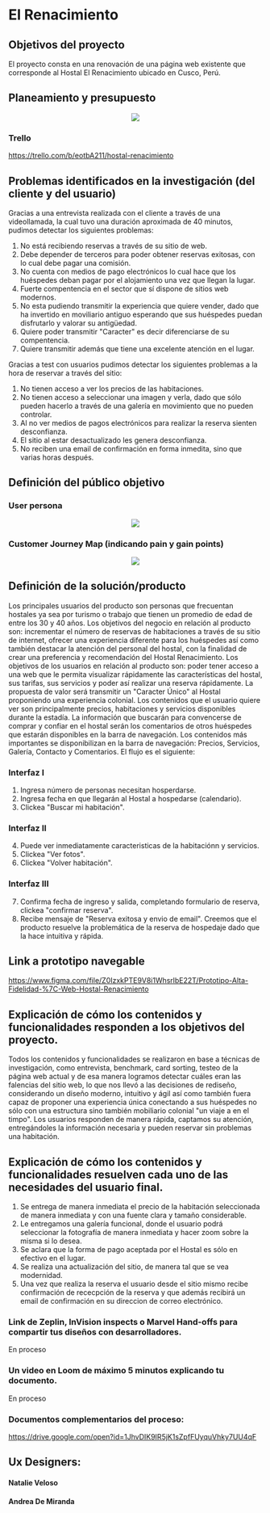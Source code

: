 # El Renacimiento

## Objetivos del proyecto

El proyecto consta en una renovación de una página web existente que corresponde al Hostal El Renacimiento ubicado en Cusco, Perú.

## Planeamiento y presupuesto

<p align="center">
   <img src="imagenes/presupuesto.jpg">
</p>

### Trello
https://trello.com/b/eotbA211/hostal-renacimiento

## Problemas identificados en la investigación (del cliente y del usuario)

Gracias a una entrevista realizada con el cliente a través de una videollamada, la cual tuvo una duración aproximada de 40 minutos, pudimos detectar los siguientes problemas:

1) No está recibiendo reservas a través de su sitio de web.
2) Debe depender de terceros para poder obtener reservas exitosas, con lo cual debe pagar una comisión.
3) No cuenta con medios de pago electrónicos lo cual hace que los huéspedes deban pagar por el alojamiento una vez que llegan la lugar. 
4) Fuerte compentencia en el sector que sí dispone de sitios web modernos.
5) No esta pudiendo transmitir la experiencia que quiere vender, dado que ha invertido en moviliario antiguo esperando que sus huéspedes puedan disfrutarlo y valorar su antigüedad.
6) Quiere poder transmitir "Caracter" es decir diferenciarse de su compentencia.
7) Quiere transmitir además que tiene una excelente atención en el lugar.

Gracias a test con usuarios pudimos detectar los siguientes problemas a la hora de reservar a través del sitio:

1) No tienen acceso a ver los precios de las habitaciones.
2) No tienen acceso a seleccionar una imagen y verla, dado que sólo pueden hacerlo a través de una galería en movimiento que no pueden controlar.
3) Al no ver medios de pagos electrónicos para realizar la reserva sienten desconfianza.
4) El sitio al estar desactualizado les genera desconfianza.
5) No reciben una email de confirmación en forma inmedita, sino que varias horas después.

## Definición del público objetivo

### User persona
<p align="center">
   <img src="imagenes/user-persona.jpg">
</p>

### Customer Journey Map (indicando pain y gain points)
<p align="center">
   <img src="imagenes/JourneyMap.jpg">

## Definición de la solución/producto

Los principales usuarios del producto son personas que frecuentan hostales ya sea por turismo o trabajo que tienen un promedio de edad de entre los 30 y 40 años.
Los objetivos del negocio en relación al producto son: incrementar el número de reservas de habitaciones a través de su sitio de internet, ofrecer una experiencia diferente para los huéspedes así como también destacar la atención del personal del hostal, con la finalidad de crear una preferencia y recomendación del Hostal Renacimiento.
Los objetivos de los usuarios en relación al producto son: poder tener acceso a una web que le permita visualizar rápidamente las características del hostal, sus tarifas, sus servicios y poder así realizar una reserva rápidamente.
La propuesta de valor será transmitir un "Caracter Único" al Hostal proponiendo una experiencia colonial.
Los contenidos que el usuario quiere ver son principalmente precios, habitaciones y servicios disponibles durante la estadía. La información que buscarán para convencerse de comprar y confiar en el hostal serán los comentarios de otros huéspedes que estarán disponibles en la barra de navegación.
Los contenidos más importantes se disponibilizan en la barra de navegación: Precios, Servicios, Galería, Contacto y Comentarios. El flujo es el siguiente:
### Interfaz I
1) Ingresa número de personas necesitan hosperdarse.
2) Ingresa fecha en que llegarán al Hostal a hospedarse (calendario).
3) Clickea "Buscar mi habitación".
### Interfaz II
4) Puede ver inmediatamente caracteristicas de la habitaciónn y servicios.
5) Clickea "Ver fotos". 
6) Clickea "Volver habitación".
### Interfaz III
7) Confirma fecha de ingreso y salida, completando formulario de reserva, clickea "confirmar reserva".
8) Recibe mensaje de "Reserva exitosa y envio de email".
Creemos que el producto resuelve la problemática de la reserva de hospedaje dado que la hace intuitiva y rápida.

## Link a prototipo navegable
https://www.figma.com/file/Z0IzxkPTE9V8i1WhsrlbE22T/Prototipo-Alta-Fidelidad-%7C-Web-Hostal-Renacimiento

## Explicación de cómo los contenidos y funcionalidades responden a los objetivos del proyecto.

Todos los contenidos y funcionalidades se realizaron en base a técnicas de investigación, como entrevista, benchmark, card sorting, testeo de la página web actual y de esa manera logramos detectar cuáles eran las falencias del sitio web, lo que nos llevó a las decisiones de rediseño, considerando un diseño moderno, intuitivo y ágil así como también fuera capaz de proponer una experiencia única conectando a sus huéspedes no sólo con una estructura sino también mobiliario colonial "un viaje a en el timpo".
Los usuarios responden de manera rápida, captamos su atención, entregándoles la información necesaria y pueden reservar sin problemas una habitación.

## Explicación de cómo los contenidos y funcionalidades resuelven cada uno de las necesidades del usuario final.

1) Se entrega de manera inmediata el precio de la habitación seleccionada de manera inmediata y con una fuente clara y tamaño considerable. 
2) Le entregamos una galería funcional, donde el usuario podrá seleccionar la fotografía de manera inmediata y hacer zoom sobre la misma si lo desea.
3) Se aclara que la forma de pago aceptada por el Hostal es sólo en efectivo en el lugar.
4) Se realiza una actualización del sitio, de manera tal que se vea modernidad.
5) Una vez que realiza la reserva el usuario desde el sitio mismo recibe confirmación de rececpción de la reserva y que además recibirá un email de confirmación en su direccion de correo electrónico.

### Link de Zeplin, InVision inspects o Marvel Hand-offs para compartir tus diseños con desarrolladores.
En proceso

### Un video en Loom de máximo 5 minutos explicando tu documento.
En proceso

### Documentos complementarios del proceso:
https://drive.google.com/open?id=1JhvDIK9IR5jK1sZpfFUyquVhky7UU4qF

## Ux Designers:

#### Natalie Veloso
#### Andrea De Miranda






